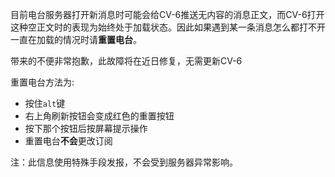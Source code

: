 目前电台服务器打开新消息时可能会给CV-6推送无内容的消息正文，而CV-6打开这种空正文时的表现为始终处于加载状态。因此如果遇到某一条消息怎么都打不开一直在加载的情况时请**重置电台**。

带来的不便非常抱歉，此故障将在近日修复，无需更新CV-6

重置电台方法为:

- 按住`alt`键
- 右上角刷新按钮会变成红色的重置按钮
- 按下那个按钮后按屏幕提示操作
- 重置电台**不会**更改订阅

注：此信息使用特殊手段发报，不会受到服务器异常影响。
